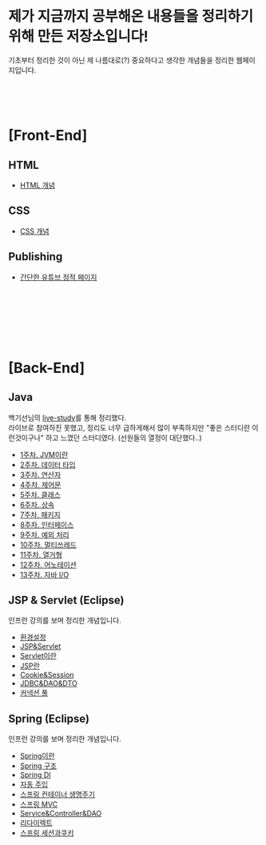 # 제가 지금까지 공부해온 내용들을 정리하기 위해 만든 저장소입니다!
기초부터 정리한 것이 아닌 제 나름대로(?) 중요하다고 생각한 개념들을 정리한 웹페이지입니다.

<br/>
<br/>
<br/>

# [Front-End]  
  
## HTML

- [HTML 개념](https://github.com/azurealstn/TIL/blob/main/html/html-01.md)

## CSS

- [CSS 개념](https://github.com/azurealstn/TIL/blob/main/css/css-01.md)

## Publishing

- [간단한 유튜브 정적 페이지](https://github.com/azurealstn/youtube-publishing)
  
<br/>
<br/>
<br/>
<br/>
<br/>
<br/>

# [Back-End]

## Java
백기선님의 [live-study](https://github.com/whiteship/live-study)를 통해 정리했다.  
라이브로 참여하진 못했고, 정리도 너무 급하게해서 많이 부족하지만 "좋은 스터디란 이런것이구나" 하고 느꼈던 스터디였다. (선원들의 열정이 대단했다..)

- [1주차. JVM이란](https://github.com/azurealstn/TIL/blob/main/java/live-study/week-1.md)
- [2주차. 데이터 타입](https://github.com/azurealstn/TIL/blob/main/java/live-study/week-2.md)
- [3주차. 연산자](https://github.com/azurealstn/TIL/blob/main/java/live-study/week-3.md)
- [4주차. 제어문](https://github.com/azurealstn/TIL/blob/main/java/live-study/week-4.md)
- [5주차. 클래스](https://github.com/azurealstn/TIL/blob/main/java/live-study/week-5.md)
- [6주차. 상속](https://github.com/azurealstn/TIL/blob/main/java/live-study/week-6.md)
- [7주차. 패키지](https://github.com/azurealstn/TIL/blob/main/java/live-study/week-7.md)
- [8주차. 인터페이스](https://github.com/azurealstn/TIL/blob/main/java/live-study/week-8.md)
- [9주차. 예외 처리](https://github.com/azurealstn/TIL/blob/main/java/live-study/week-9.md)
- [10주차. 멀티쓰레드](https://github.com/azurealstn/TIL/blob/main/java/live-study/week-10.md)
- [11주차. 열거형](https://github.com/azurealstn/TIL/blob/main/java/live-study/week-11.md)
- [12주차. 어노테이션](https://github.com/azurealstn/TIL/blob/main/java/live-study/week-12.md)
- [13주차. 자바 I/O](https://github.com/azurealstn/TIL/blob/main/java/live-study/week-13.md)

## JSP & Servlet (Eclipse)
인프런 강의를 보며 정리한 개념입니다.

- [환경설정](https://github.com/azurealstn/TIL/blob/main/java/JSP%26Servlet/%ED%99%98%EA%B2%BD%EC%84%A4%EC%A0%95.md)
- [JSP&Servlet](https://github.com/azurealstn/TIL/blob/main/java/JSP%26Servlet/jsp%26servlet.md)
- [Servlet이란](https://github.com/azurealstn/TIL/blob/main/java/JSP%26Servlet/servlet-more.md)
- [JSP란](https://github.com/azurealstn/TIL/blob/main/java/JSP%26Servlet/jsp-more.md)
- [Cookie&Session](https://github.com/azurealstn/TIL/blob/main/java/JSP%26Servlet/cookie%26session.md)
- [JDBC&DAO&DTO](https://github.com/azurealstn/TIL/blob/main/java/JSP%26Servlet/JDBC%26DAO%26DTO.md)
- [커넥션 풀](https://github.com/azurealstn/TIL/blob/main/java/JSP%26Servlet/connection-pool.md)

## Spring (Eclipse)
인프런 강의를 보며 정리한 개념입니다.

- [Spring이란](https://github.com/azurealstn/TIL/blob/main/java/spring/spring-intro.md)
- [Spring 구조](https://github.com/azurealstn/TIL/blob/main/java/spring/spring-project.md)
- [Spring DI](https://github.com/azurealstn/TIL/blob/main/java/spring/DI.md)
- [자동 주입](https://github.com/azurealstn/TIL/blob/main/java/spring/auto-injection.md)
- [스프링 컨테이너 생명주기](https://github.com/azurealstn/TIL/blob/main/java/spring/life-cycle.md)
- [스프링 MVC](https://github.com/azurealstn/TIL/blob/main/java/spring/spring-mvc.md)
- [Service&Controller&DAO](https://github.com/azurealstn/TIL/blob/main/java/spring/service-dao-controller.md)
- [리다이렉트](https://github.com/azurealstn/TIL/blob/main/java/spring/redirect.md)
- [스프링 세션과쿠키](https://github.com/azurealstn/TIL/blob/main/java/spring/cookie-session.md)
